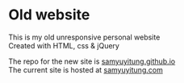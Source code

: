 # Old website
This is my old unresponsive personal website  
Created with HTML, css & jQuery


The repo for the new site is <a href="https://github.com/samyuyitung/samyuyitung.github.io">samyuyitung.github.io</a>  
The current site is hosted at <a href="samyuyitung.com">samyuyitung.com</a>
